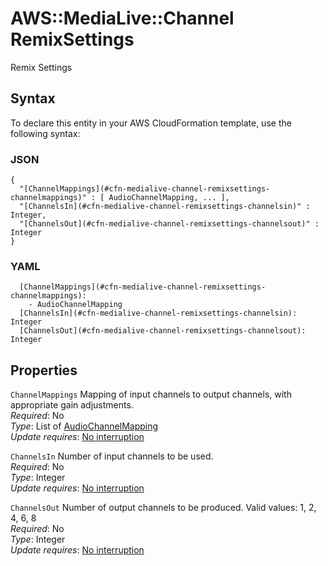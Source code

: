 # AWS::MediaLive::Channel RemixSettings<a name="aws-properties-medialive-channel-remixsettings"></a>

Remix Settings

## Syntax<a name="aws-properties-medialive-channel-remixsettings-syntax"></a>

To declare this entity in your AWS CloudFormation template, use the following syntax:

### JSON<a name="aws-properties-medialive-channel-remixsettings-syntax.json"></a>

```
{
  "[ChannelMappings](#cfn-medialive-channel-remixsettings-channelmappings)" : [ AudioChannelMapping, ... ],
  "[ChannelsIn](#cfn-medialive-channel-remixsettings-channelsin)" : Integer,
  "[ChannelsOut](#cfn-medialive-channel-remixsettings-channelsout)" : Integer
}
```

### YAML<a name="aws-properties-medialive-channel-remixsettings-syntax.yaml"></a>

```
  [ChannelMappings](#cfn-medialive-channel-remixsettings-channelmappings): 
    - AudioChannelMapping
  [ChannelsIn](#cfn-medialive-channel-remixsettings-channelsin): Integer
  [ChannelsOut](#cfn-medialive-channel-remixsettings-channelsout): Integer
```

## Properties<a name="aws-properties-medialive-channel-remixsettings-properties"></a>

`ChannelMappings`  <a name="cfn-medialive-channel-remixsettings-channelmappings"></a>
Mapping of input channels to output channels, with appropriate gain adjustments\.  
*Required*: No  
*Type*: List of [AudioChannelMapping](aws-properties-medialive-channel-audiochannelmapping.md)  
*Update requires*: [No interruption](https://docs.aws.amazon.com/AWSCloudFormation/latest/UserGuide/using-cfn-updating-stacks-update-behaviors.html#update-no-interrupt)

`ChannelsIn`  <a name="cfn-medialive-channel-remixsettings-channelsin"></a>
Number of input channels to be used\.  
*Required*: No  
*Type*: Integer  
*Update requires*: [No interruption](https://docs.aws.amazon.com/AWSCloudFormation/latest/UserGuide/using-cfn-updating-stacks-update-behaviors.html#update-no-interrupt)

`ChannelsOut`  <a name="cfn-medialive-channel-remixsettings-channelsout"></a>
Number of output channels to be produced\. Valid values: 1, 2, 4, 6, 8  
*Required*: No  
*Type*: Integer  
*Update requires*: [No interruption](https://docs.aws.amazon.com/AWSCloudFormation/latest/UserGuide/using-cfn-updating-stacks-update-behaviors.html#update-no-interrupt)